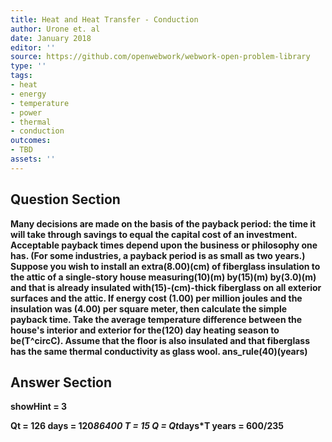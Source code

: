 ```yaml
---
title: Heat and Heat Transfer - Conduction
author: Urone et. al
date: January 2018
editor: ''
source: https://github.com/openwebwork/webwork-open-problem-library
type: ''
tags:
- heat
- energy
- temperature
- power
- thermal
- conduction
outcomes:
- TBD
assets: ''
---
```


## Question Section 

<b>
Many decisions are made on the basis of the payback period: the time it will take through savings to equal the capital cost of an investment. Acceptable payback times depend upon the business or philosophy one has. (For some industries, a payback period is as small as two years.) Suppose you wish to install an extra(8.00)(cm) of fiberglass insulation to the attic of a single-story house measuring(10)(m) by(15)(m) by(3.0)(m) and that is already insulated with(15)-(cm)-thick fiberglass on all exterior surfaces and the attic. If energy cost (1.00) per million joules and the insulation was (4.00) per square meter, then calculate the simple payback time. Take the average temperature difference between the house's interior and exterior for the(120) day heating season to be(T^circC). Assume that the floor is also insulated and that fiberglass has the same thermal conductivity as glass wool.
ans_rule(40)(years)



## Answer Section

showHint = 3

Qt = 126
days = 120*86400
T = 15
Q = Qt*days*T
years = 600/235